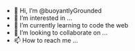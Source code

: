 - 👋 Hi, I’m @buoyantlyGrounded
- 👀 I’m interested in ...
- 🌱 I’m currently learning to code the web 
- 💞️ I’m looking to collaborate on ...
- 📫 How to reach me ...

<!---
buoyantlyGrounded/buoyantlyGrounded is a ✨ special ✨ repository because its `README.md` (this file) appears on your GitHub profile.
You can click the Preview link to take a look at your changes.
--->
